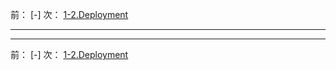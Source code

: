 前： [-]
次： [1-2.Deployment](1-2.Deployment.md)

---

---

前： [-]
次： [1-2.Deployment](1-2.Deployment.md)